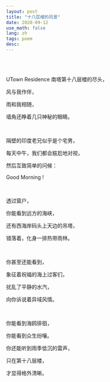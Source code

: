```yaml
---
layout: post
title: "十八层楼的风景"
date: 2020-09-12
use_math: false
lang: zh
tags: poem
desc: 
---
```


<br>

<br>

UTown Residence 南塔第十八层楼的尽头，

风与我作伴，

雨和我相随，

墙角还睁着几只神秘的眼睛。

<br>

隔壁的印度老兄似乎是个宅男，

每天中午，我们都会尴尬地对视，

然后互致简单的问候：

Good Morning !

<br>

透过窗户，

你能看到远方的海峡，

还有西海岸码头上天边的吊塔，

错落着，化身一排热带雨林。

<br>

你甚至还能看到，

象征着祝福的海上过客们，

扰乱了平静的水汽，

向你诉说着异域风情。

<br>

你能看到海鸥徘徊，

你能看到众生纷嚷。

你还能听到雨季低沉的雷声，

只在第十八层楼，

才显得格外清晰。